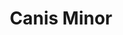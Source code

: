 ---
title: "Canis Minor"
hashtag: "canis-minor"
borders:
  - Cancer
  - Gemini
  - Monoceros
related:
  - Canis Major
tags:
  - Constellation
---